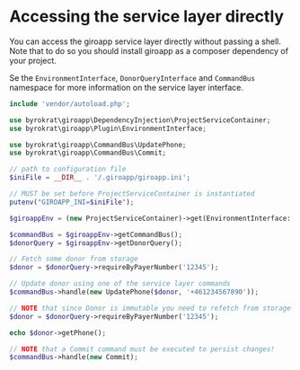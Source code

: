 # Accessing the service layer directly

You can access the giroapp service layer directly without passing a shell. Note
that to do so you should install giroapp as a composer dependency of your
project.

Se the `EnvironmentInterface`, `DonorQueryInterface` and `CommandBus` namespace
for more information on the service layer interface.

<!-- @ignore -->
```php
include 'vendor/autoload.php';

use byrokrat\giroapp\DependencyInjection\ProjectServiceContainer;
use byrokrat\giroapp\Plugin\EnvironmentInterface;

use byrokrat\giroapp\CommandBus\UpdatePhone;
use byrokrat\giroapp\CommandBus\Commit;

// path to configuration file
$iniFile = __DIR__ . '/.giroapp/giroapp.ini';

// MUST be set before ProjectServiceContainer is instantiated
putenv("GIROAPP_INI=$iniFile");

$giroappEnv = (new ProjectServiceContainer)->get(EnvironmentInterface::CLASS);

$commandBus = $giroappEnv->getCommandBus();
$donorQuery = $giroappEnv->getDonorQuery();

// Fetch some donor from storage
$donor = $donorQuery->requireByPayerNumber('12345');

// Update donor using one of the service layer commands
$commandBus->handle(new UpdatePhone($donor, '+461234567890'));

// NOTE that since Donor is immutable you need to refetch from storage to get changes
$donor = $donorQuery->requireByPayerNumber('12345');

echo $donor->getPhone();

// NOTE that a Commit command must be executed to persist changes!
$commandBus->handle(new Commit);
```
